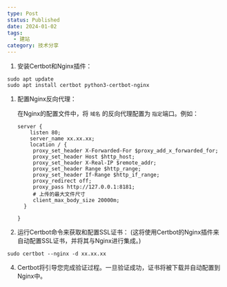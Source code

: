 ```yaml
---
type: Post
status: Published
date: 2024-01-02
tags:
  - 建站
category: 技术分享
---
```

1. 安装Certbot和Nginx插件：

```Shell
sudo apt update
sudo apt install certbot python3-certbot-nginx
```

1. 配置Nginx反向代理：
    
    在Nginx的配置文件中，将 `域名` 的反向代理配置为 `指定`端口。例如：
    
    ```Shell
    server {
        listen 80;
        server_name xx.xx.xx;
        location / {
         proxy_set_header X-Forwarded-For $proxy_add_x_forwarded_for;
         proxy_set_header Host $http_host;
         proxy_set_header X-Real-IP $remote_addr;
         proxy_set_header Range $http_range;
         proxy_set_header If-Range $http_if_range;
         proxy_redirect off;
         proxy_pass http://127.0.0.1:8181;
         # 上传的最大文件尺寸
         client_max_body_size 20000m;
      }
    
    }
    ```
    

3. 运行Certbot命令来获取和配置SSL证书： (这将使用Certbot的Nginx插件来自动配置SSL证书，并将其与Nginx进行集成。)

```Shell
sudo certbot --nginx -d xx.xx.xx
```

4. Certbot将引导您完成验证过程。一旦验证成功，证书将被下载并自动配置到Nginx中。